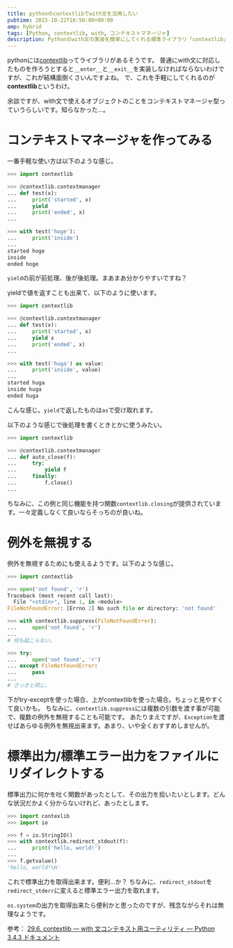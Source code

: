 ```yaml
---
title: pythonのcontextlibでwith文を活用したい
pubtime: 2015-10-22T16:50:00+09:00
amp: hybrid
tags: [Python, contextlib, with, コンテキストマネージャ]
description: Pythonのwith文の実装を簡単にしてくれる標準ライブラリ「contextlib」の色々な使い方です。
---
```


pythonには[contextlib](http://docs.python.jp/3.4/library/contextlib.html)ってライブラリがあるそうです。
普通にwith文に対応したものを作ろうとすると`__enter__`と`__exit__`を実装しなければならないわけですが、これが結構面倒くさいんですよね。
で、これを手軽にしてくれるのが**contextlib**というわけ。

余談ですが、with文で使えるオブジェクトのことをコンテキストマネージャ型っていうらしいです。知らなかった…。

# コンテキストマネージャを作ってみる
一番手軽な使い方は以下のような感じ。
``` python
>>> import contextlib

>>> @contextlib.contextmanager
... def test(x):
... 	print('started', x)
... 	yield
... 	print('ended', x)
...

>>> with test('hoge'):
... 	print('inside')
...
started hoge
inside
ended hoge
```
`yield`の前が前処理、後が後処理。まあまあ分かりやすいですね？

yieldで値を返すことも出来て、以下のように使います。
``` python
>>> import contextlib

>>> @contextlib.contextmanager
... def test(x):
... 	print('started', x)
... 	yield x
... 	print('ended', x)
...

>>> with test('huga') as value:
... 	print('inside', value)
...
started huga
inside huga
ended huga
```
こんな感じ。`yield`で返したものは`as`で受け取れます。

以下のような感じで後処理を書くときとかに使うみたい。
``` python
>>> import contextlib

>>> @contextlib.contextmanager
... def auto_close(f):
... 	try:
... 		yield f
... 	finally:
... 		f.close()
...
```
ちなみに、この例と同じ機能を持つ関数`contextlib.closing`が提供されています。一々定義しなくて良いならそっちのが良いね。

# 例外を無視する
例外を無視するためにも使えるようです。以下のような感じ。
``` python
>>> import contextlib

>>> open('not found', 'r')
Traceback (most recent call last):
  File "<stdin>", line 1, in <module>
FileNotFoundError: [Errno 2] No such file or directory: 'not found'

>>> with contextlib.suppress(FileNotFoundError):
... 	open('not found', 'r')
...
# 何も起こらない。

>>> try:
... 	open('not found', 'r')
... except FileNotFoundError:
... 	pass
...
# さっきと同じ。
```
下がtry-exceptを使った場合、上がcontextlibを使った場合。ちょっと見やすくて良いかも。
ちなみに、`contextlib.suppress`には複数の引数を渡す事が可能で、複数の例外を無視することも可能です。
あたりまえですが、`Exception`を渡せばあらゆる例外を無視出来ます。あまり、いや全くおすすめしませんが。

# 標準出力/標準エラー出力をファイルにリダイレクトする
標準出力に何かを吐く関数があったとして、その出力を拾いたいとします。どんな状況だかよく分からないけれど、あったとします。
``` python
>>> import contexlib
>>> import io

>>> f = io.StringIO()
>>> with contextlib.redirect_stdout(f):
... 	print('hello, world!')
...
>>> f.getvalue()
'hello, world!\n'
```
これで標準出力を取得出来ます。便利…か？
ちなみに、`redirect_stdout`を`redirect_stderr`に変えると標準エラー出力を取れます。

`os.system`の出力を取得出来たら便利かと思ったのですが、残念ながらそれは無理なようです。

参考： [29.6. contextlib — with 文コンテキスト用ユーティリティ &mdash; Python 3.4.3 ドキュメント](http://docs.python.jp/3.4/library/contextlib.html)
